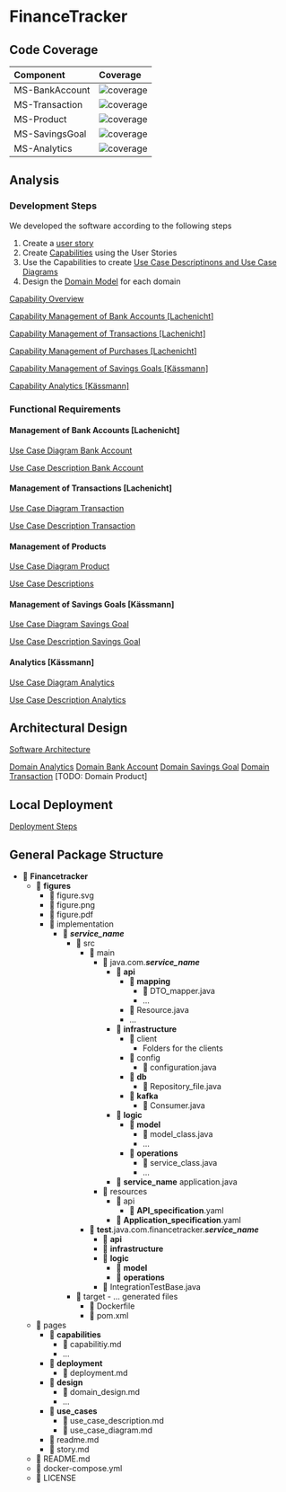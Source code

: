 # FinanceTracker

## Code Coverage

| Component | Coverage |
| :--- | :--- |
| MS-BankAccount | ![coverage](../badges/jacoco-bankaccount.svg) |
| MS-Transaction | ![coverage](../badges/jacoco-transaction.svg) |
| MS-Product | ![coverage](../badges/jacoco-product.svg) |
| MS-SavingsGoal | ![coverage](../badges/jacoco-savingsgoal.svg) |
| MS-Analytics | ![coverage](../badges/jacoco-analytics.svg) |


## Analysis

### Development Steps

We developed the software according to the following steps

1. Create a [user story](./story.md)
2. Create [Capabilities](./pages/capabilities/) using the User Stories
3. Use the Capabilities to create [Use Case Descriptinons and Use Case Diagrams](./pages/use_cases/)
4. Design the [Domain Model](./pages/design/) for each domain

[Capability Overview](./pages/capabilities/capabilities.md)

[Capability Management of Bank Accounts [Lachenicht]](./pages/capabilities/capability_management_of_bank_accounts.md)

[Capability Management of Transactions [Lachenicht]](./pages/capabilities/capability_management_of_transactions.md)

[Capability Management of Purchases [Lachenicht]](./pages/capabilities/capability_management_of_purchases.md)

[Capability Management of Savings Goals [Kässmann]](./pages/capabilities/capability_management_of_savings_goals.md)

[Capability Analytics [Kässmann]](./pages/capabilities/capability_analytics.md)


### Functional Requirements

#### Management of Bank Accounts [Lachenicht]

[Use Case Diagram Bank Account](./use_cases/use_case_diagram_management_of_bank_accounts.md)

[Use Case Description Bank Account](./use_cases/use_case_descriptions_management_of_bank_accounts.md)

#### Management of Transactions [Lachenicht]

[Use Case Diagram Transaction](./use_cases/use_case_diagram_management_of_transactions.md)

[Use Case Description Transaction](./use_cases/use_case_descriptions_management_of_transactions.md)

#### Management of Products

[Use Case Diagram Product](./use_cases/use_case_diagram_management_of_products.md)

[Use Case Descriptions](./pages/use_cases/use_case_descriptions_management_of_purchases.md)

#### Management of Savings Goals [Kässmann]

[Use Case Diagram Savings Goal](./use_cases/use_case_diagram_management_of_savings_goals.md)

[Use Case Description Savings Goal](./use_cases/use_case_descriptions_management_of_savings_goals.md)

#### Analytics [Kässmann]

[Use Case Diagram Analytics](./pages/use_cases/use_case_diagram_management_of_analytics.md)

[Use Case Description Analytics](./use_cases/use_case_diagram_management_of_analytics.md)

## Architectural Design

[Software Architecture](./pages/design/software_architecture.md)

[Domain Analytics](./design/domain_analytics.md)
[Domain Bank Account](./design/domain_bank_account.md)
[Domain Savings Goal](./design/domain_savings_goal.md)
[Domain Transaction](./design/domain_transaction.md)
[TODO: Domain Product]

## Local Deployment

[Deployment Steps](./pages/deployment/deployment.md)

## General Package Structure

- 📁 **Financetracker**
  - 📁 **figures**
    - 📄 figure.svg
    - 📄 figure.png
    - 📄 figure.pdf
    - 📁 implementation
      - 📁 ___service_name___
        - 📁 src
          - 📁 main
            - 📁 java.com.___service_name___
              - 📁 **api**
                - 📁 **mapping**
                  - 📄 DTO_mapper.java
                  - ...
                - 📄 Resource.java
                - ...
              - 📁 **infrastructure**
                - 📁 client
                  - Folders for the clients
                - 📁 config
                  - 📄 configuration.java
                - 📁 **db**
                  - 📄 Repository_file.java
                - 📁 **kafka**
                  - 📄 Consumer.java
              - 📁 **logic**
                - 📁 **model**
                  - 📄 model_class.java
                  - ...
                - 📁 **operations**
                  - 📄 service_class.java
                  - ...
              - 📄 ____service_name____ application.java
            - 📁 resources
              - 📁 api
                - 📄 **API_specification**.yaml
              - 📄 **Application_specification**.yaml
          - 📁 **test**.java.com.financetracker.___service_name___
            - 📁 **api**
            - 📁 **infrastructure**
            - 📁 **logic**
              - 📁 **model**
              - 📁 **operations**
            - 📄 IntegrationTestBase.java
        - 📁 target
              - ... generated files
          - 📄 Dockerfile
          - 📄 pom.xml
  - 📁 pages
    - 📁 **capabilities**
      - 📄 capabilitiy.md
      - ...
    - 📁 **deployment**
      - 📄 deployment.md
    - 📁 **design**
      - 📄 domain_design.md
      - ...
    - 📁 **use_cases**
      - 📄 use_case_description.md
      - 📄 use_case_diagram.md
    - 📄 readme.md
    - 📄 story.md
  - 📄 README.md
  - 📄 docker-compose.yml
  - 📄 LICENSE
